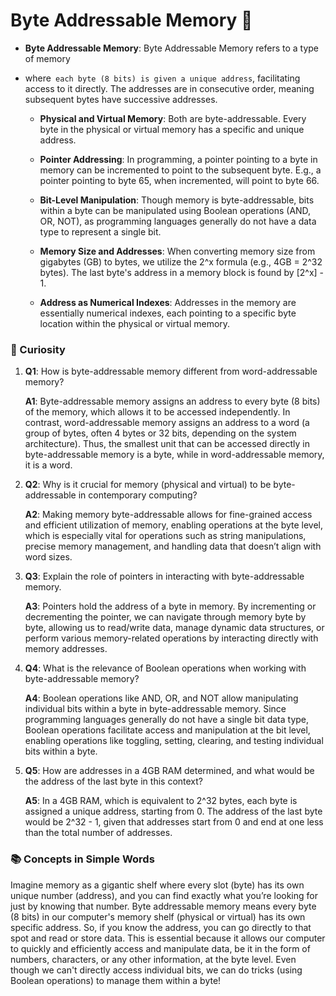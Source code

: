 # Byte Addressable Memory 📘

- **Byte Addressable Memory**: Byte Addressable Memory refers to a type of memory
-  where` each byte (8 bits) is given a unique address`, facilitating access to it directly. The addresses are in consecutive order, meaning subsequent bytes have successive addresses. 

    - **Physical and Virtual Memory**: Both are byte-addressable. Every byte in the physical or virtual memory has a specific and unique address.
  
    - **Pointer Addressing**: In programming, a pointer pointing to a byte in memory can be incremented to point to the subsequent byte. E.g., a pointer pointing to byte 65, when incremented, will point to byte 66.

    - **Bit-Level Manipulation**: Though memory is byte-addressable, bits within a byte can be manipulated using Boolean operations (AND, OR, NOT), as programming languages generally do not have a data type to represent a single bit.

    - **Memory Size and Addresses**: When converting memory size from gigabytes (GB) to bytes, we utilize the 2^x formula (e.g., 4GB = 2^32 bytes). The last byte's address in a memory block is found by [2^x] - 1.

    - **Address as Numerical Indexes**: Addresses in the memory are essentially numerical indexes, each pointing to a specific byte location within the physical or virtual memory.

### 🧐 Curiosity

1. **Q1**: How is byte-addressable memory different from word-addressable memory?
   
   **A1**: Byte-addressable memory assigns an address to every byte (8 bits) of the memory, which allows it to be accessed independently. In contrast, word-addressable memory assigns an address to a word (a group of bytes, often 4 bytes or 32 bits, depending on the system architecture). Thus, the smallest unit that can be accessed directly in byte-addressable memory is a byte, while in word-addressable memory, it is a word.

2. **Q2**: Why is it crucial for memory (physical and virtual) to be byte-addressable in contemporary computing?

   **A2**: Making memory byte-addressable allows for fine-grained access and efficient utilization of memory, enabling operations at the byte level, which is especially vital for operations such as string manipulations, precise memory management, and handling data that doesn’t align with word sizes.

3. **Q3**: Explain the role of pointers in interacting with byte-addressable memory. 

   **A3**: Pointers hold the address of a byte in memory. By incrementing or decrementing the pointer, we can navigate through memory byte by byte, allowing us to read/write data, manage dynamic data structures, or perform various memory-related operations by interacting directly with memory addresses.

4. **Q4**: What is the relevance of Boolean operations when working with byte-addressable memory?

   **A4**: Boolean operations like AND, OR, and NOT allow manipulating individual bits within a byte in byte-addressable memory. Since programming languages generally do not have a single bit data type, Boolean operations facilitate access and manipulation at the bit level, enabling operations like toggling, setting, clearing, and testing individual bits within a byte.

5. **Q5**: How are addresses in a 4GB RAM determined, and what would be the address of the last byte in this context?

   **A5**: In a 4GB RAM, which is equivalent to 2^32 bytes, each byte is assigned a unique address, starting from 0. The address of the last byte would be 2^32 - 1, given that addresses start from 0 and end at one less than the total number of addresses.

### 📚 Concepts in Simple Words

Imagine memory as a gigantic shelf where every slot (byte) has its own unique number (address), and you can find exactly what you’re looking for just by knowing that number. Byte addressable memory means every byte (8 bits) in our computer's memory shelf (physical or virtual) has its own specific address. So, if you know the address, you can go directly to that spot and read or store data. This is essential because it allows our computer to quickly and efficiently access and manipulate data, be it in the form of numbers, characters, or any other information, at the byte level. Even though we can't directly access individual bits, we can do tricks (using Boolean operations) to manage them within a byte!